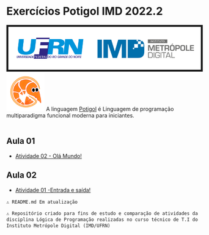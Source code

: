  # Exercícios Potigol IMD 2022.2

<img src="./src/banner.png" border=5>

<div style="display: inline_block" align=left>
<img src="./src/potigol-logo.png" width=100>
A linguagem <a href="https://potigol.github.io/docs/">Potigol</a> é Linguagem de programação multiparadigma funcional moderna para iniciantes.
</div>
<br>

## Aula 01

- <a href="https://github.com/Fransuelton/exercicios-potigol-imd/blob/main/aula-01/atividade-02.scala">Atividade 02 - Olá Mundo!</a>
  
## Aula 02

- <a href="https://github.com/Fransuelton/exercicios-potigol-imd/blob/main/aula-02/atividade-01.scala">Atividade 01 -Entrada e saída!</a>

 ````
 ⚠️ README.md Em atualização
````

 ````
 ⚠️ Repositório criado para fins de estudo e comparação de atividades da disciplina Lógica de Programação realizadas no curso técnico de T.I do Instituto Metrópole Digital (IMD/UFRN)
````


